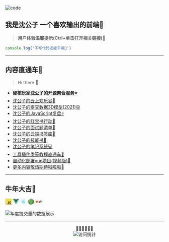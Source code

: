 
![code](https://gitee.com/techpang/img_emoji_libs/raw/master/img_bed/markdown_images/code.gif '富婆加我吧不想努力了')

## **我是沈公子 一个喜欢输出的前端🐶**
>**用户体验温馨提示(Ctrl+单击打开相关链接)💖**  

```js
console.log('不写代码还能干嘛🥺')
```

------
## **内容直通车🚀**
>Hi there 👋  
* [**硬核玩家沈公子的开源聚合服务⭐**](https://github.com/techpang666/techpang666.github.io)
* [沈公子的云上欢乐谷🥳](https://github.com/techpang666/techpang666.github.io/blob/main/core_libs/other_libs/happy_room.md)
* [沈公子的提交数据3D模型(2021)😲](https://skyline.github.com/techpang666/2021)
* [沈公子的JavaScript复盘⚡](https://github.com/techpang666/js_relearn)
* [沈公子的红宝书行动🔫](https://github.com/techpang666/books_output/blob/master/core/red_ruby_book/red_ruby_book.md)
* [沈公子的面试题清单📝](https://github.com/techpang666/techpang666.github.io/blob/main/core_libs/interview_libs/interview_core/interview_core_libs.md)
* [沈公子的云端书签库🔖](https://github.com/techpang666/techpang666.github.io/blob/main/core_libs/tool_plug_libs/bookmark_libs.md)
* [沈公子的技能书🌳](https://github.com/techpang666/techpang666.github.io/blob/main/core_libs/mindmap.md)
* [沈公子的笔记系统💻](https://github.com/techpang666/techpang666.github.io/tree/main/core_libs/_map_note_libs)
* [工具插件类等教程直通车🛵](https://github.com/techpang666/techpang666.github.io/tree/main/core_libs/tool_plug_libs)
* [自动化部署vue项目(视频版)🎥](https://www.bilibili.com/video/BV1E5411E75u/)
* [更多内容敬请期待啦啦啦🍌](https://techpang.top/)

------
## **牛年大吉🧨**
<code><img height="20" src="https://raw.githubusercontent.com/github/explore/80688e429a7d4ef2fca1e82350fe8e3517d3494d/topics/javascript/javascript.png"></code>
<code><img height="20" src="https://raw.githubusercontent.com/github/explore/80688e429a7d4ef2fca1e82350fe8e3517d3494d/topics/vue/vue.png"></code>
<code><img height="20" src="https://raw.githubusercontent.com/github/explore/80688e429a7d4ef2fca1e82350fe8e3517d3494d/topics/react/react.png"></code>
<code><img height="20" src="https://raw.githubusercontent.com/github/explore/80688e429a7d4ef2fca1e82350fe8e3517d3494d/topics/nodejs/nodejs.png"></code>
<code><img height="20" src="https://raw.githubusercontent.com/github/explore/80688e429a7d4ef2fca1e82350fe8e3517d3494d/topics/git/git.png"></code>

![年度提交量的数据展示](https://github-readme-stats.vercel.app/api?username=techpang666&theme=vue-dark&show_icons=true&hide_title=true&locale=cn&count_private=true '富婆加我吧不想努力了')

------
<p align="center">
  👻😁👨‍💻🌈🚀<br>
  <img src="https://profile-counter.glitch.me/techpang666/count.svg" alt="访问统计" />
</p>